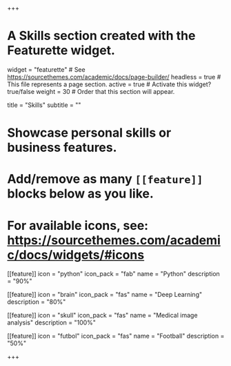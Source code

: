 +++
# A Skills section created with the Featurette widget.
widget = "featurette"  # See https://sourcethemes.com/academic/docs/page-builder/
headless = true  # This file represents a page section.
active = true  # Activate this widget? true/false
weight = 30  # Order that this section will appear.

title = "Skills"
subtitle = ""

# Showcase personal skills or business features.
# 
# Add/remove as many `[[feature]]` blocks below as you like.
# 
# For available icons, see: https://sourcethemes.com/academic/docs/widgets/#icons

[[feature]]
  icon = "python"
  icon_pack = "fab"
  name = "Python"
  description = "90%"
  
[[feature]]
  icon = "brain"
  icon_pack = "fas"
  name = "Deep Learning"
  description = "80%"  
  
[[feature]]
  icon = "skull"
  icon_pack = "fas"
  name = "Medical image analysis"
  description = "100%"

[[feature]]
  icon = "futbol"
  icon_pack = "fas"
  name = "Football"
  description = "50%"

+++
